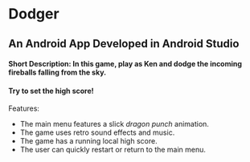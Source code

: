 # Dodger
## An Android App Developed in Android Studio

#### Short Description: In this game, play as Ken and dodge the incoming fireballs falling from the sky. 
#### Try to set the high score!

Features:
- The main menu features a slick *dragon punch* animation.
- The game uses retro sound effects and music.
- The game has a running local high score.
- The user can quickly restart or return to the main menu.
